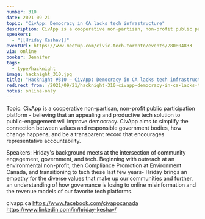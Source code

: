 ```yaml
---
number: 310
date: 2021-09-21
topic: "CivApp: Democracy in CA lacks tech infrastructure"
description: CivApp is a cooperative non-partisan, non-profit public participation platform - believing that an appealing and productive tech solution to public-engagement will improve democracy. CivApp aims to simplify the connection between values and responsible government bodies, how change happens, and be a transparent record that encourages representative accountability. civapp.ca  https://www.facebook.com/civappcanada
speakers:
  - "[[Hriday Keshav]]"
eventUrl: https://www.meetup.com/civic-tech-toronto/events/280804833
via: online
booker: Jennifer
tags:
  - type/hacknight
image: hacknight_310.jpg
title: "Hacknight #310 – CivApp: Democracy in CA lacks tech infrastructure"
redirect_from: /2021/09/21/hacknight-310-civapp-democracy-in-ca-lacks-tech-infrastructure-with-hriday-keshav/
notes: online-only
---
```


Topic:
CivApp is a cooperative non-partisan, non-profit public participation platform - believing that an appealing and productive tech solution to public-engagement will improve democracy. CivApp aims to simplify the connection between values and responsible government bodies, how change happens, and be a transparent record that encourages representative accountability.

Speakers:
Hriday's background meets at the intersection of community engagement, government, and tech. Beginning with outreach at an environmental non-profit, then Compliance Promotion at Environment Canada, and transitioning to tech these last few years- Hriday brings an empathy for the diverse values that make up our communities and further, an understanding of how governance is losing to online misinformation and the revenue models of our favorite tech platforms.

civapp.ca
https://www.facebook.com/civappcanada
https://www.linkedin.com/in/hriday-keshav/
